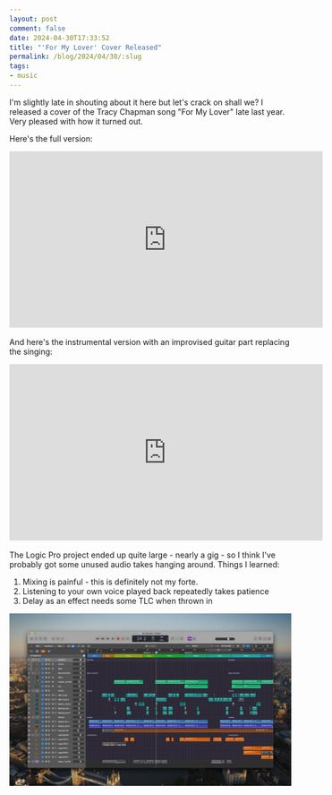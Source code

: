 ```yaml
---
layout: post
comment: false
date: 2024-04-30T17:33:52
title: "'For My Lover' Cover Released"
permalink: /blog/2024/04/30/:slug
tags:
- music
---
```


I'm slightly late in shouting about it here but let's crack on shall we? I released a cover of the Tracy Chapman song "For My Lover" late last year. Very pleased with how it turned out.

Here's the full version:
<iframe width="560" height="315" src="https://www.youtube.com/embed/qRfdblal87M?si=9dXWRRXjVAkkiugp" title="YouTube video player" frameborder="0" allow="accelerometer; autoplay; clipboard-write; encrypted-media; gyroscope; picture-in-picture; web-share" referrerpolicy="strict-origin-when-cross-origin" allowfullscreen></iframe>

And here's the instrumental version with an improvised guitar part replacing the singing:
<iframe width="560" height="315" src="https://www.youtube.com/embed/QMM94A_tEb0?si=lEW2Ef-o2rgCW8S5" title="YouTube video player" frameborder="0" allow="accelerometer; autoplay; clipboard-write; encrypted-media; gyroscope; picture-in-picture; web-share" referrerpolicy="strict-origin-when-cross-origin" allowfullscreen></iframe>

The Logic Pro project ended up quite large - nearly a gig - so I think I've probably got some unused audio takes hanging around. Things I learned:

1. Mixing is painful - this is definitely not my forte.
2. Listening to your own voice played back repeatedly takes patience
3. Delay as an effect needs some TLC when thrown in

<img src="/img/2024-04-30-fml-logic-pro.jpg" class="img-fluid" alt="Screenshot of Logic Pro" loading="lazy">
